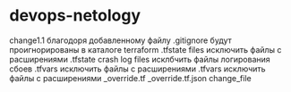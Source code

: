 # devops-netology
change1.1
благодоря добавленному файлу .gitignore будут проигнорированы
в каталоге terraform 
.tfstate files
исключить файлы с расширениями .tfstate
crash log files
исклбчить файлы логирования сбоев
.tfvars
исключить файлы с расширениями .tfvars
исключить файлы с расширениями
_override.tf
_override.tf.json
change_file
